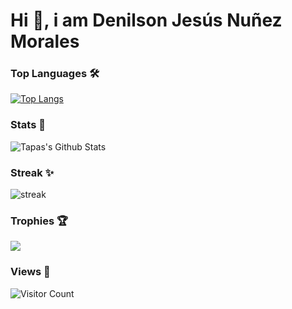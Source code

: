 # Hi 👋, i am Denilson Jesús Nuñez Morales

<!--
**DenilsonNM/DenilsonNM** is a ✨ _special_ ✨ repository because its `README.md` (this file) appears on your GitHub profile.

Here are some ideas to get you started:

- 🔭 I’m currently working on ...
- 🌱 I’m currently learning ...
- 👯 I’m looking to collaborate on ...
- 🤔 I’m looking for help with ...
- 💬 Ask me about ...
- 📫 How to reach me: ...
- 😄 Pronouns: ...
- ⚡ Fun fact: ...
--> 
### Top Languages 🛠
<!--
[![Top Langs](https://github-readme-stats.vercel.app/api/top-langs/?username=denilsonnm&layout=compact&theme=transparent)](https://github.com/denilsonnm/github-readme-stats&theme=transparent)
--> 
[![Top Langs](https://github-readme-stats.vercel.app/api/top-langs/?username=denilsonnm&layout=donut&theme=transparent)](https://github.com/anuraghazra/github-readme-stats&theme=transparent)

### Stats 🥇
![Tapas's Github Stats](https://github-readme-stats.vercel.app/api?username=denilsonnm&show_icons=true&theme=transparent&rank_icon=github)

### Streak ✨
![streak](https://github-readme-streak-stats.herokuapp.com/?user=denilsonnm&theme=transparent)

### Trophies 🏆
![](https://github-profile-trophy.vercel.app/?username=denilsonnm&theme=gitdimmed&no-frame=true&no-bg=true&margin-w=4)

### Views 👀
![Visitor Count](https://profile-counter.glitch.me/denilsonnm/count.svg)

